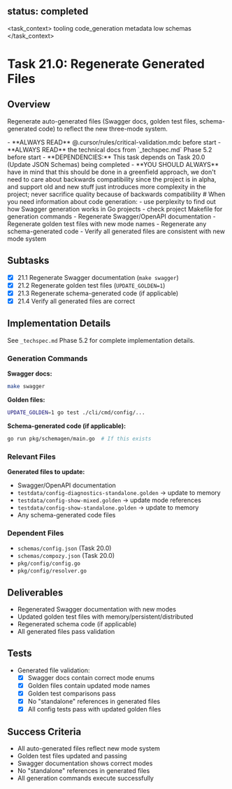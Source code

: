 ## status: completed

<task_context>
<domain>tooling</domain>
<type>code_generation</type>
<scope>metadata</scope>
<complexity>low</complexity>
<dependencies>schemas</dependencies>
</task_context>

# Task 21.0: Regenerate Generated Files

## Overview

Regenerate auto-generated files (Swagger docs, golden test files, schema-generated code) to reflect the new three-mode system.

<critical>
- **ALWAYS READ** @.cursor/rules/critical-validation.mdc before start
- **ALWAYS READ** the technical docs from `_techspec.md` Phase 5.2 before start
- **DEPENDENCIES:** This task depends on Task 20.0 (Update JSON Schemas) being completed
- **YOU SHOULD ALWAYS** have in mind that this should be done in a greenfield approach, we don't need to care about backwards compatibility since the project is in alpha, and support old and new stuff just introduces more complexity in the project; never sacrifice quality because of backwards compatibility
</critical>

<research>
# When you need information about code generation:
- use perplexity to find out how Swagger generation works in Go projects
- check project Makefile for generation commands
</research>

<requirements>
- Regenerate Swagger/OpenAPI documentation
- Regenerate golden test files with new mode names
- Regenerate any schema-generated code
- Verify all generated files are consistent with new mode system
</requirements>

## Subtasks

- [x] 21.1 Regenerate Swagger documentation (`make swagger`)
- [x] 21.2 Regenerate golden test files (`UPDATE_GOLDEN=1`)
- [x] 21.3 Regenerate schema-generated code (if applicable)
- [x] 21.4 Verify all generated files are correct

## Implementation Details

See `_techspec.md` Phase 5.2 for complete implementation details.

### Generation Commands

**Swagger docs:**
```bash
make swagger
```

**Golden files:**
```bash
UPDATE_GOLDEN=1 go test ./cli/cmd/config/...
```

**Schema-generated code (if applicable):**
```bash
go run pkg/schemagen/main.go  # If this exists
```

### Relevant Files

**Generated files to update:**
- Swagger/OpenAPI documentation
- `testdata/config-diagnostics-standalone.golden` → update to memory
- `testdata/config-show-mixed.golden` → update mode references
- `testdata/config-show-standalone.golden` → update to memory
- Any schema-generated code files

### Dependent Files

- `schemas/config.json` (Task 20.0)
- `schemas/compozy.json` (Task 20.0)
- `pkg/config/config.go`
- `pkg/config/resolver.go`

## Deliverables

- Regenerated Swagger documentation with new modes
- Updated golden test files with memory/persistent/distributed
- Regenerated schema code (if applicable)
- All generated files pass validation

## Tests

- Generated file validation:
  - [x] Swagger docs contain correct mode enums
  - [x] Golden files contain updated mode names
  - [x] Golden test comparisons pass
  - [x] No "standalone" references in generated files
  - [x] All config tests pass with updated golden files

## Success Criteria

- All auto-generated files reflect new mode system
- Golden test files updated and passing
- Swagger documentation shows correct modes
- No "standalone" references in generated files
- All generation commands execute successfully

